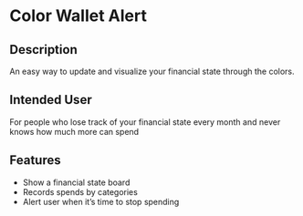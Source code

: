 # Color Wallet Alert 
## Description 
An easy way to update and visualize your financial state through the colors.

## Intended User

For people who lose track of your financial state every month and never knows how much more can spend

## Features

* Show a financial state board 
* Records spends by categories
* Alert user when it’s time to stop spending 
